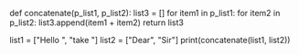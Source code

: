 def concatenate(p_list1, p_list2):
    list3 = []
    for item1 in p_list1:
        for item2 in p_list2:
            list3.append(item1 + item2)
    return list3

list1 = ["Hello ", "take "]
list2 = ["Dear", "Sir"]
print(concatenate(list1, list2))